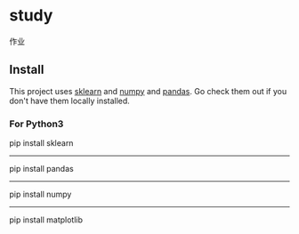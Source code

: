 # study
作业
## Install

This project uses [sklearn](https://scikit-learn.org/stable/install.html) and [numpy](https://numpy.org/) and [pandas](https://pandas.pydata.org/). Go check them out if you don't have them locally installed.

<h3>For Python3</h3>

pip install sklearn
***
pip install pandas
***
pip install numpy
***
pip install matplotlib

